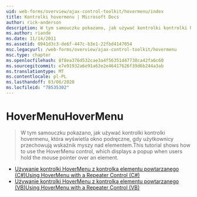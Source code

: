 ```yaml
---
uid: web-forms/overview/ajax-control-toolkit/hovermenu/index
title: Kontrolki hovermenu | Microsoft Docs
author: rick-anderson
description: W tym samouczku pokazano, jak używać kontrolki kontrolki hovermenu, która wyświetla okno podręczne, gdy użytkownicy przechowują wskaźnik myszy nad elementem.
ms.author: riande
ms.date: 11/14/2011
ms.assetid: 0941d3c3-de6f-447c-b3e1-22fbd4147054
msc.legacyurl: /web-forms/overview/ajax-control-toolkit/hovermenu
msc.type: chapter
ms.openlocfilehash: 8f8ea376d532cae3a4f56351d47730ca42fa6c60
ms.sourcegitcommit: e7e91932a6e91a63e2e46417626f39d6b244a3ab
ms.translationtype: MT
ms.contentlocale: pl-PL
ms.lasthandoff: 03/06/2020
ms.locfileid: "78535302"
---
```

# <a name="hovermenu"></a><span data-ttu-id="33e74-103">HoverMenu</span><span class="sxs-lookup"><span data-stu-id="33e74-103">HoverMenu</span></span>

> <span data-ttu-id="33e74-104">W tym samouczku pokazano, jak używać kontrolki kontrolki hovermenu, która wyświetla okno podręczne, gdy użytkownicy przechowują wskaźnik myszy nad elementem.</span><span class="sxs-lookup"><span data-stu-id="33e74-104">This tutorial shows how to use the HoverMenu control, which displays a popup when users hold the mouse pointer over an element.</span></span>

- [<span data-ttu-id="33e74-105">Używanie kontrolki HoverMenu z kontrolką elementu powtarzanego (C#)</span><span class="sxs-lookup"><span data-stu-id="33e74-105">Using HoverMenu with a Repeater Control (C#)</span></span>](using-hovermenu-with-a-repeater-control-cs.md)
- [<span data-ttu-id="33e74-106">Używanie kontrolki HoverMenu z kontrolką elementu powtarzanego (VB)</span><span class="sxs-lookup"><span data-stu-id="33e74-106">Using HoverMenu with a Repeater Control (VB)</span></span>](using-hovermenu-with-a-repeater-control-vb.md)
